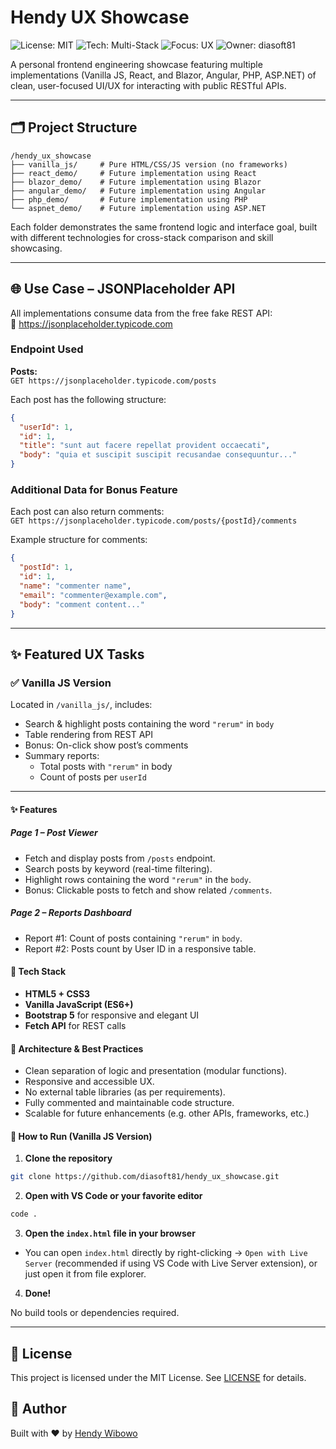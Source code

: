 # Hendy UX Showcase

![License: MIT](https://img.shields.io/badge/License-MIT-green.svg)
![Tech: Multi-Stack](https://img.shields.io/badge/Tech-Vanilla%20JS%20%7C%20React%20%7C%20Blazor%20%7C%20Angular%20%7C%20PHP%20%7C%20ASPNET-blueviolet.svg)
![Focus: UX](https://img.shields.io/badge/Focus-User%20Experience-orange.svg)
![Owner: diasoft81](https://img.shields.io/badge/GitHub-diasoft81-lightgrey.svg)

A personal frontend engineering showcase featuring multiple implementations (Vanilla JS, React, and Blazor, Angular, PHP, ASP.NET) of clean, user-focused UI/UX for interacting with public RESTful APIs.

---

## 🗂 Project Structure

```
/hendy_ux_showcase
├── vanilla_js/     # Pure HTML/CSS/JS version (no frameworks)
├── react_demo/     # Future implementation using React
├── blazor_demo/    # Future implementation using Blazor
├── angular_demo/   # Future implementation using Angular
├── php_demo/       # Future implementation using PHP
└── aspnet_demo/    # Future implementation using ASP.NET
```

Each folder demonstrates the same frontend logic and interface goal, built with different technologies for cross-stack comparison and skill showcasing.

---

## 🌐 Use Case – JSONPlaceholder API

All implementations consume data from the free fake REST API:  
📎 https://jsonplaceholder.typicode.com

### Endpoint Used

**Posts:**  
`GET https://jsonplaceholder.typicode.com/posts`

Each post has the following structure:

```json
{
  "userId": 1,
  "id": 1,
  "title": "sunt aut facere repellat provident occaecati",
  "body": "quia et suscipit suscipit recusandae consequuntur..."
}
```

### Additional Data for Bonus Feature

Each post can also return comments:  
`GET https://jsonplaceholder.typicode.com/posts/{postId}/comments`

Example structure for comments:

```json
{
  "postId": 1,
  "id": 1,
  "name": "commenter name",
  "email": "commenter@example.com",
  "body": "comment content..."
}
```

---

## ✨ Featured UX Tasks

### ✅ Vanilla JS Version
Located in `/vanilla_js/`, includes:
- Search & highlight posts containing the word `"rerum"` in `body`
- Table rendering from REST API
- Bonus: On-click show post’s comments
- Summary reports:
  - Total posts with `"rerum"` in body
  - Count of posts per `userId`

---
#### ✨ Features

##### Page 1 – Post Viewer
- Fetch and display posts from `/posts` endpoint.
- Search posts by keyword (real-time filtering).
- Highlight rows containing the word `"rerum"` in the `body`.
- Bonus: Clickable posts to fetch and show related `/comments`.

##### Page 2 – Reports Dashboard
- Report #1: Count of posts containing `"rerum"` in `body`.
- Report #2: Posts count by User ID in a responsive table.

#### 🎨 Tech Stack

- **HTML5 + CSS3**
- **Vanilla JavaScript (ES6+)**
- **Bootstrap 5** for responsive and elegant UI
- **Fetch API** for REST calls

#### 🧠 Architecture & Best Practices

- Clean separation of logic and presentation (modular functions).
- Responsive and accessible UX.
- No external table libraries (as per requirements).
- Fully commented and maintainable code structure.
- Scalable for future enhancements (e.g. other APIs, frameworks, etc.)

#### 🧪 How to Run (Vanilla JS Version)

1. **Clone the repository**

```bash
git clone https://github.com/diasoft81/hendy_ux_showcase.git
```

2. **Open with VS Code or your favorite editor**

```bash
code .
```

3. **Open the `index.html` file in your browser**

- You can open `index.html` directly by right-clicking → `Open with Live Server` (recommended if using VS Code with Live Server extension), or just open it from file explorer.

4. **Done!**

No build tools or dependencies required.

---

## 📜 License

This project is licensed under the MIT License. See [LICENSE](LICENSE) for details.

## 🙌 Author

Built with ❤️ by [Hendy Wibowo](https://github.com/diasoft81)
